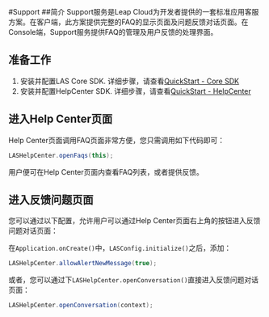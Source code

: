 
#Support
##简介
Support服务是Leap Cloud为开发者提供的一套标准应用客服方案。在客户端，此方案提供完整的FAQ的显示页面及问题反馈对话页面。在Console端，Support服务提供FAQ的管理及用户反馈的处理界面。

## 准备工作

1. 安装并配置LAS Core SDK. 详细步骤，请查看[QuickStart - Core SDK](..)
2. 安装并配置HelpCenter SDK. 详细步骤，请查看[QuickStart - HelpCenter](..)

## 进入Help Center页面
Help Center页面调用FAQ页面非常方便，您只需调用如下代码即可：

```java
LASHelpCenter.openFaqs(this);
```

用户便可在Help Center页面内查看FAQ列表，或者提供反馈。

## 进入反馈问题页面

您可以通过以下配置，允许用户可以通过Help Center页面右上角的按钮进入反馈问题对话页面：

在`Application.onCreate()`中，`LASConfig.initialize()`之后，添加：

```java
LASHelpCenter.allowAlertNewMessage(true);
```

或者，您可以通过下`LASHelpCenter.openConversation()`直接进入反馈问题对话页面：

```java
LASHelpCenter.openConversation(context);
```



